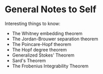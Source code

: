 # General Notes to Self

Interesting things to know:

- The Whitney embedding theorem
- The Jordan-Brouwer separation theorem
- The Poincare-Hopf theorem
- The Hopf degree theorem
- Generalized Stokes' Theorem
- Sard's Theorem
- The Frobenius Integrability Theorem
